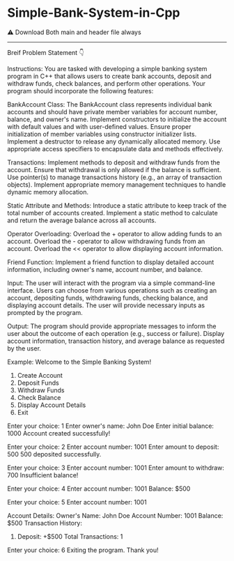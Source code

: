 # Simple-Bank-System-in-Cpp

⚠ Download Both main and header file always

---------------------------------------------


Breif Problem Statement 👇

Instructions:
You are tasked with developing a simple banking system program in C++ that allows users to create bank accounts, deposit and withdraw funds, check balances, and perform other operations. Your program should incorporate the following features:

BankAccount Class:
The BankAccount class represents individual bank accounts and should have private member variables for account number, balance, and owner's name.
Implement constructors to initialize the account with default values and with user-defined values. Ensure proper initialization of member variables using constructor initializer lists.
Implement a destructor to release any dynamically allocated memory.
Use appropriate access specifiers to encapsulate data and methods effectively.

Transactions:
Implement methods to deposit and withdraw funds from the account. Ensure that withdrawal is only allowed if the balance is sufficient.
Use pointer(s) to manage transactions history (e.g., an array of transaction objects). Implement appropriate memory management techniques to handle dynamic memory allocation.

Static Attribute and Methods:
Introduce a static attribute to keep track of the total number of accounts created.
Implement a static method to calculate and return the average balance across all accounts.

Operator Overloading:
Overload the + operator to allow adding funds to an account.
Overload the - operator to allow withdrawing funds from an account.
Overload the << operator to allow displaying account information.

Friend Function:
Implement a friend function to display detailed account information, including owner's name, account number, and balance.

Input:
The user will interact with the program via a simple command-line interface.
Users can choose from various operations such as creating an account, depositing funds, withdrawing funds, checking balance, and displaying account details.
The user will provide necessary inputs as prompted by the program.

Output:
The program should provide appropriate messages to inform the user about the outcome of each operation (e.g., success or failure).
Display account information, transaction history, and average balance as requested by the user.


Example:
Welcome to the Simple Banking System!

1. Create Account
2. Deposit Funds
3. Withdraw Funds
4. Check Balance
5. Display Account Details
6. Exit

Enter your choice: 1
Enter owner's name: John Doe
Enter initial balance: 1000
Account created successfully!

Enter your choice: 2
Enter account number: 1001
Enter amount to deposit: 500
500 deposited successfully.

Enter your choice: 3
Enter account number: 1001
Enter amount to withdraw: 700
Insufficient balance!

Enter your choice: 4
Enter account number: 1001
Balance: $500

Enter your choice: 5
Enter account number: 1001

Account Details:
Owner's Name: John Doe
Account Number: 1001
Balance: $500
Transaction History:
1. Deposit: +$500
Total Transactions: 1

Enter your choice: 6
Exiting the program. Thank you!
